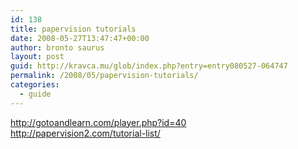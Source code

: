 ```yaml
---
id: 138
title: papervision tutorials
date: 2008-05-27T13:47:47+00:00
author: bronto saurus
layout: post
guid: http://kravca.mu/glob/index.php?entry=entry080527-064747
permalink: /2008/05/papervision-tutorials/
categories:
  - guide
---
```

<a href="http://gotoandlearn.com/player.php?id=40" target="_blank" >http://gotoandlearn.com/player.php?id=40</a>  
<a href="http://papervision2.com/tutorial-list/" target="_blank" >http://papervision2.com/tutorial-list/</a>